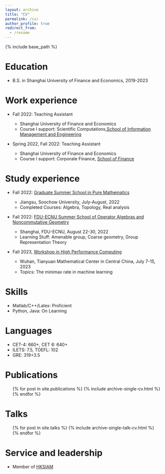 ```yaml
---
layout: archive
title: "CV"
permalink: /cv/
author_profile: true
redirect_from:
  - /resume
---
```


{% include base_path %}

Education
======
* B.S. in Shanghai University of Finance and Economics, 2019-2023


Work experience
======
* Fall 2022: Teaching Assistant
  * Shanghai University of Finance and Economics
  * Course I support: Scientific Computations,[School of Information Management and Engineering](https://sime.sufe.edu.cn/main.htm)
  
* Spring 2022, Fall 2022: Teaching Assistant
  * Shanghai University of Finance and Economics
  * Course I support:  Corporate Finance, [School of Finance](https://sof.sufe.edu.cn/)
  

Study experience
======
* Fall 2022: [Graduate Summer School in Pure Mathematics](https://math.suda.edu.cn/35/07/c10738a537863/page.htm)
  * Jiangsu, Soochow University, July-August, 2022
  * Completed Courses: Algebra, Topology, Real analysis

* Fall 2022: [FDU-ECNU Summer School of Operator Algebras and Noncommutative Geometry](https://math.ecnu.edu.cn/RCOA/events/2022%20FDU-ECNU%20Summer%20School%20of%20Operator%20Algebras%20and%20Noncommutative%20Geometry/2022%20FDU-ECNU%20Summer%20School%20of%20Operator%20Algebras%20and%20Noncommutative%20Geometry%20.html)
  * Shanghai, FDU-ECNU, August 22-30, 2022
  * Learning Stuff: Amenable group, Coarse geometry, Group Representation Theory
  
* Fall 2023, [Workshop in High Performance Computing](https://tmcc.whu.edu.cn/info/1210/2939.htm)
  * Wuhan, Tianyuan Mathematical Center in Central China, July 7-15, 2023
  * Topics: The minimax rate in machine learning
  

Skills
======
* Matlab/C++/Latex: Proficient
* Python, Java: On Learning

Languages
======
* CET-4: 660+, CET 6: 640+
* ILETS: 7.5, TOEFL: 102
* GRE: 319+3.5
  
Publications
======
  <ul>{% for post in site.publications %}
    {% include archive-single-cv.html %}
  {% endfor %}</ul>
  
Talks
======
  <ul>{% for post in site.talks %}
    {% include archive-single-talk-cv.html %}
  {% endfor %}</ul>
  

Service and leadership
======
* Member of [HKSIAM](https://www.hksiam.org.hk/)
